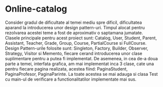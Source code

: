 # Online-catalog
Consider gradul de dificultate al temei mediu spre dificil, dificultatea aparand la introducerea unor design pattern-uri. Timpul alocat pentru rezolvarea acestei teme a fost de aproximativ o saptamana jumatate. Clasele principale pentru acest proiect sunt: Catalog, User, Student, Parent, Assistant, Teacher, Grade, Group, Course, PartialCourse si FullCourse. Design Pattern-urile folosite sunt: Singleton, Factory, Builder, Observer, Strategy, Visitor si Memento, fiecare cerand introducerea unor clase suplimentare pentru a putea fi implementat. De asemenea, in cea de-a doua parte a temei, interfata grafica, am mai implementat inca 3 clase, cate una pentru fiecare pagina realizata, acestea fiind: PaginaStudent, PaginaProfesor, PaginaParinte. La toate acestea se mai adauga si clasa Test cu main-ul de verificare a functionalitatilor implementate mai sus.
